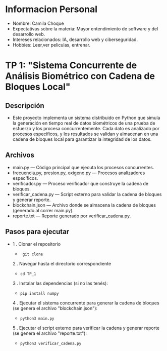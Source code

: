 # Informacion Personal

- Nombre: Camila Choque 
- Expectativas sobre la materia: Mayor entendimiento de software y del desarrollo web. 
- Intereses relacionados: IA, desarrollo web y ciberseguridad. 
- Hobbies: Leer,ver peliculas, entrenar.

# TP 1: "Sistema Concurrente de Análisis Biométrico con Cadena de Bloques Local"
## Descripción
- Este proyecto implementa un sistema distribuido en Python que simula la generación en tiempo real de datos biométricos de una prueba de esfuerzo y los procesa concurrentemente. Cada dato es analizado por procesos específicos, y los resultados se validan y almacenan en una cadena de bloques local para garantizar la integridad de los datos.
## Archivos
  - main.py — Código principal que ejecuta los procesos concurrentes.
  - frecuencia.py, presion.py, oxigeno.py — Procesos analizadores específicos.
  - verificador.py — Proceso verificador que construye la cadena de bloques.
  - verificar_cadena.py — Script externo para validar la cadena de bloques y generar reporte.
  - blockchain.json — Archivo donde se almacena la cadena de bloques (generado al correr main.py).
  - reporte.txt — Reporte generado por verificar_cadena.py.
## Pasos para ejecutar
- 1 . Clonar el repositorio
  -      git clone
  2 . Navegar hasta el directorio correspondiente
  -     cd TP_1
  3 . Instalar las dependencias (si no las tenés):
  -     pip install numpy
  4 . Ejecutar el sistema concurrente para generar la cadena de bloques (se genera el archivo "blockchain.json"):
  -     python3 main.py
  5 . Ejecutar el script externo para verificar la cadena y generar reporte (se genera el archivo "reporte.txt"):
  -     python3 verificar_cadena.py




     

